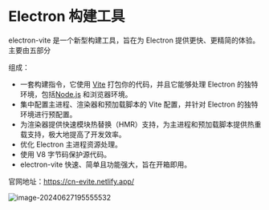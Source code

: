 # Electron 构建工具

electron-vite 是一个新型构建工具，旨在为 Electron 提供更快、更精简的体验。主要由五部分

组成：

- 一套构建指令，它使用 [Vite](https://cn.vitejs.dev/) 打包你的代码，并且它能够处理 Electron 的独特环境，包括[Node.js](https://nodejs.org/en) 和浏览器环境。
- 集中配置主进程、渲染器和预加载脚本的 Vite 配置，并针对 Electron 的独特环境进行预配置。
- 为渲染器提供快速模块热替换（HMR）支持，为主进程和预加载脚本提供热重载支持，极大地提高了开发效率。
- 优化 Electron 主进程资源处理。
- 使用 V8 字节码保护源代码。
- electron-vite 快速、简单且功能强大，旨在开箱即用。

官网地址：https://cn-evite.netlify.app/

![image-20240627195555532](https://fastly.jsdelivr.net/gh/LetengZzz/img@main/tc2/img202406271955172.png)
